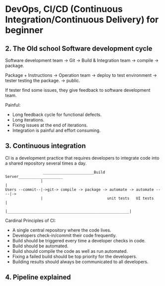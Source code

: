 # DevOps, CI/CD (Continuous Integration/Continuous Delivery) for beginner

## 2. The Old school Software development cycle

Software development team -> Git -> Build & Integration team -> compile -> package.

Package + Instructions -> Operation team -> deploy to test environment -> tester testing the package. -> public.

If tester find some issues, they give feedback to software development team.

Painful:

- Long feedback cycle for functional defects.
- Long iterations.
- Fixing issues at the end of iterations.
- Integration is painful and effort consuming.

## 3. Continuous integration

CI is a development practice that requires developers to integrate code into a shared repository several times a day.

```text
                 _______________________Build Server____________________
                |                                                       |
Users --commit--|->git-> compile -> package -> automate -> automate ----|->
                |                             unit tests   UI tests     |
                |_______________________________________________________|
```

Cardinal Principles of CI:

- A single central repository where the code lives.
- Developers check-in/commit their code frequently.
- Build should be triggered every time a developer checks in code.
- Build should be automated.
- Build should compile the code as well as run automated.
- Fixing a failed build should be top priority for the developers.
- Building results should always be communicated to all developers.

## 4. Pipeline explained
